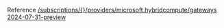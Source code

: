 Reference [/subscriptions/{}/providers/microsoft.hybridcompute/gateways 2024-07-31-preview](/Resources/mgmt-plane/L3N1YnNjcmlwdGlvbnMve30vcHJvdmlkZXJzL21pY3Jvc29mdC5oeWJyaWRjb21wdXRlL2dhdGV3YXlz/2024-07-31-preview.xml)
